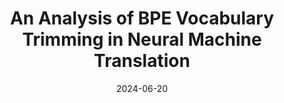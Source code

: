 ---
title: "An Analysis of BPE Vocabulary Trimming in Neural Machine Translation"
authors: Marco Cognetta, <b>Tatsuya Hiraoka</b>, Rico Sennrich, Yuval Pinter, Naoaki Okazaki
collection: publications
category: conferences
date: 2024-06-20
venue: 'In Proceedings of the Fifth Workshop on Insights from Negative Results in NLP, pages 48–50, Mexico City, Mexico'
paperurl: 'https://aclanthology.org/2024.insights-1.7/'
en: 
award: 
---